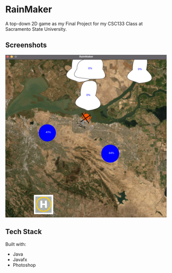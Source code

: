 # RainMaker

A top-down 2D game as my Final Project for my CSC133 Class at Sacramento State University.

## Screenshots

![App Screenshot](screenshot.png)

## Tech Stack

Built with:
- Java
- Javafx
- Photoshop
